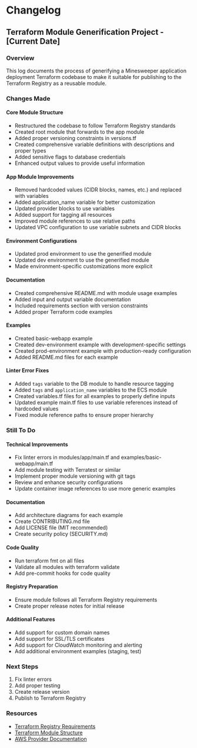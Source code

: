 # Changelog

## Terraform Module Generification Project - [Current Date]

### Overview
This log documents the process of generifying a Minesweeper application deployment Terraform codebase to make it suitable for publishing to the Terraform Registry as a reusable module.

### Changes Made

#### Core Module Structure
- Restructured the codebase to follow Terraform Registry standards
- Created root module that forwards to the app module
- Added proper versioning constraints in versions.tf
- Created comprehensive variable definitions with descriptions and proper types
- Added sensitive flags to database credentials
- Enhanced output values to provide useful information

#### App Module Improvements
- Removed hardcoded values (CIDR blocks, names, etc.) and replaced with variables
- Added application_name variable for better customization
- Updated provider blocks to use variables
- Added support for tagging all resources
- Improved module references to use relative paths
- Updated VPC configuration to use variable subnets and CIDR blocks

#### Environment Configurations
- Updated prod environment to use the generified module
- Updated dev environment to use the generified module
- Made environment-specific customizations more explicit

#### Documentation
- Created comprehensive README.md with module usage examples
- Added input and output variable documentation
- Included requirements section with version constraints
- Added proper Terraform code examples

#### Examples
- Created basic-webapp example
- Created dev-environment example with development-specific settings
- Created prod-environment example with production-ready configuration
- Added README.md files for each example

#### Linter Error Fixes
- Added `tags` variable to the DB module to handle resource tagging
- Added `tags` and `application_name` variables to the ECS module
- Created variables.tf files for all examples to properly define inputs
- Updated example main.tf files to use variable references instead of hardcoded values
- Fixed module reference paths to ensure proper hierarchy

### Still To Do

#### Technical Improvements
- Fix linter errors in modules/app/main.tf and examples/basic-webapp/main.tf
- Add module testing with Terratest or similar
- Implement proper module versioning with git tags
- Review and enhance security configurations
- Update container image references to use more generic examples

#### Documentation
- Add architecture diagrams for each example
- Create CONTRIBUTING.md file
- Add LICENSE file (MIT recommended)
- Create security policy (SECURITY.md)

#### Code Quality
- Run terraform fmt on all files
- Validate all modules with terraform validate
- Add pre-commit hooks for code quality

#### Registry Preparation
- Ensure module follows all Terraform Registry requirements
- Create proper release notes for initial release

#### Additional Features
- Add support for custom domain names
- Add support for SSL/TLS certificates
- Add support for CloudWatch monitoring and alerting
- Add additional environment examples (staging, test)

### Next Steps
1. Fix linter errors
2. Add proper testing
3. Create release version
4. Publish to Terraform Registry

### Resources
- [Terraform Registry Requirements](https://www.terraform.io/docs/registry/modules/publish.html)
- [Terraform Module Structure](https://www.terraform.io/docs/language/modules/develop/structure.html)
- [AWS Provider Documentation](https://registry.terraform.io/providers/hashicorp/aws/latest/docs) 